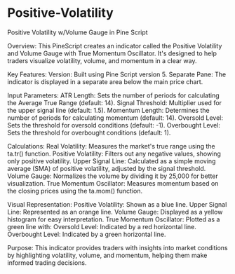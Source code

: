 # Positive-Volatility
Positive Volatility w/Volume Gauge in Pine Script

Overview:
This PineScript creates an indicator called the Positive Volatility and Volume Gauge with True Momentum Oscillator. It's designed to help traders visualize volatility, volume, and momentum in a clear way.

Key Features:
Version: Built using Pine Script version 5.
Separate Pane: The indicator is displayed in a separate area below the main price chart.

Input Parameters:
ATR Length: Sets the number of periods for calculating the Average True Range (default: 14).
Signal Threshold: Multiplier used for the upper signal line (default: 1.5).
Momentum Length: Determines the number of periods for calculating momentum (default: 14).
Oversold Level: Sets the threshold for oversold conditions (default: -1).
Overbought Level: Sets the threshold for overbought conditions (default: 1).

Calculations:
Real Volatility: Measures the market's true range using the ta.tr() function.
Positive Volatility: Filters out any negative values, showing only positive volatility.
Upper Signal Line: Calculated as a simple moving average (SMA) of positive volatility, adjusted by the signal threshold.
Volume Gauge: Normalizes the volume by dividing it by 25,000 for better visualization.
True Momentum Oscillator: Measures momentum based on the closing prices using the ta.mom() function.

Visual Representation:
Positive Volatility: Shown as a blue line.
Upper Signal Line: Represented as an orange line.
Volume Gauge: Displayed as a yellow histogram for easy interpretation.
True Momentum Oscillator: Plotted as a green line with:
Oversold Level: Indicated by a red horizontal line.
Overbought Level: Indicated by a green horizontal line.

Purpose:
This indicator provides traders with insights into market conditions by highlighting volatility, volume, and momentum, helping them make informed trading decisions.
